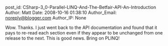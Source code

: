 post_id: CSharp-3_0-Parallel-LINQ-And-The-Betfair-API-An-Introduction
Author: Matt
Date: 2008-10-16 01:38:10
Author_Email: noreply@blogger.com
Author_IP: None

Wow. Thanks. I just went back to the API documentation and found that it pays
to re-read each section even if they appear to be unchanged from one release
to the next. This is good news. Bring on PLINQ!
